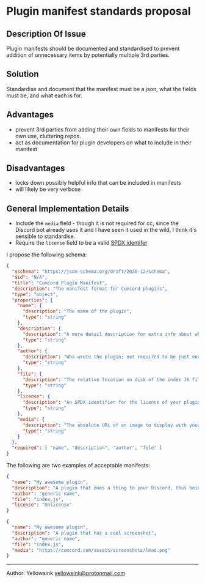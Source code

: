 # Plugin manifest standards proposal

## Description Of Issue
Plugin manifests should be documented and standardised to prevent addition of unnecessary items by potentially multiple 3rd parties.

## Solution
Standardise and document that the manifest must be a json, what the fields must be, and what each is for.

## Advantages

 - prevent 3rd parties from adding their own fields to manifests for their own use, cluttering repos.
 - act as documentation for plugin developers on what to include in their manifest

## Disadvantages

 - locks down possibly helpful info that can be included in manifests
 - will likely be very verbose

## General Implementation Details
 - Include the `media` field - though it is not required for cc, since the Discord bot already uses it and I have seen it used in the wild,
   I think it's sensible to standardise.
 - Require the `license` field to be a valid [SPDX identifer](https://en.wikipedia.org/wiki/Software_Package_Data_Exchange#License_syntax)

I propose the following schema:
```json
{
  "$schema": "https://json-schema.org/draft/2020-12/schema",
  "$id": "N/A",
  "title": "Cumcord Plugin Manifest",
  "description": "The manifest format for Cumcord plugins",
  "type": "object",
  "properties": {
    "name": {
      "description": "The name of the plugin",
      "type": "string"
    },
    "description": {
      "description": "A more detail description for extra info about what the plugin does",
      "type": "string"
    },
    "author": {
      "description": "Who wrote the plugin; not required to be just one person",
      "type": "string"
    },
    "file": {
      "description": "The relative location on disk of the index JS file",
      "type": "string"
    },
    "license": {
      "description": "An SPDX identifier for the license of your plugin content",
      "type": "string"
    },
    "media": {
      "description": "The absolute URL of an image to display with your plugin",
      "type": "string"
    }
  },
  "required": [ "name", "description", "author", "file" ]
}
```

The following are two examples of acceptable manifests:
```json
{
  "name": "My awesome plugin",
  "description": "A plugin that does a thing to your Discord, thus being awesome",
  "author": "generic name",
  "file": "index.js",
  "license": "Unlicense"
}
```
```json
{
  "name": "My awesome plugin",
  "description": "A plugin that has a cool screenshot",
  "author": "generic name",
  "file": "index.js",
  "media": "https://cumcord.com/assets/screenshots/lmao.png"
}
```

---

Author: Yellowsink <yellowsink@protonmail.com>
